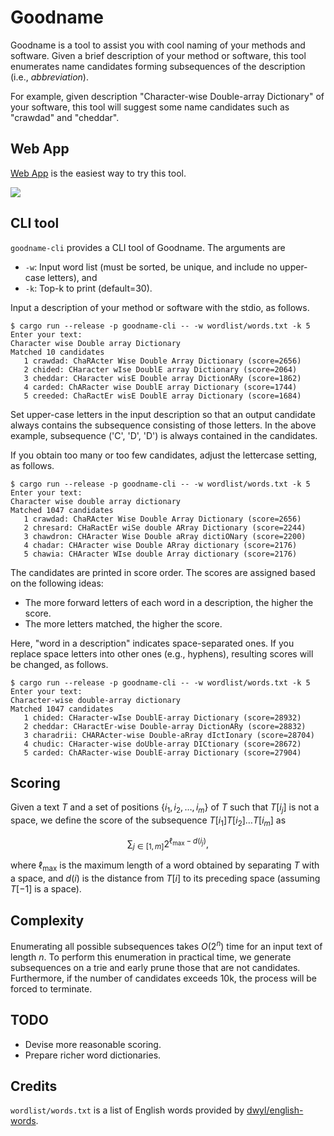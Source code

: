 # Goodname

Goodname is a tool to assist you with cool naming of your methods and software.
Given a brief description of your method or software,
this tool enumerates name candidates forming subsequences of the description (i.e., *abbreviation*).

For example, given description "Character-wise Double-array Dictionary" of your software,
this tool will suggest some name candidates such as "crawdad" and "cheddar".

## Web App

[Web App](https://kampersanda.github.io/goodname/) is the easiest way to try this tool.

![](./movies/demo.gif)

## CLI tool

`goodname-cli` provides a CLI tool of Goodname.
The arguments are
- `-w`: Input word list (must be sorted, be unique, and include no upper-case letters), and
- `-k`: Top-k to print (default=30).

Input a description of your method or software with the stdio, as follows.

```
$ cargo run --release -p goodname-cli -- -w wordlist/words.txt -k 5
Enter your text:
Character wise Double array Dictionary
Matched 10 candidates
   1 crawdad: ChaRActer Wise Double Array Dictionary (score=2656)
   2 chided: CHaracter wIse DoublE array Dictionary (score=2064)
   3 cheddar: CHaracter wisE Double array DictionARy (score=1862)
   4 carded: ChARacter wise DoublE array Dictionary (score=1744)
   5 creeded: ChaRactEr wisE DoublE array Dictionary (score=1684)
```

Set upper-case letters in the input description so that an output candidate always contains the subsequence consisting of those letters.
In the above example, subsequence ('C', 'D', 'D') is always contained in the candidates.

If you obtain too many or too few candidates, adjust the lettercase setting, as follows.

```
$ cargo run --release -p goodname-cli -- -w wordlist/words.txt -k 5
Enter your text:
Character wise double array dictionary
Matched 1047 candidates
   1 crawdad: ChaRActer Wise Double Array Dictionary (score=2656)
   2 chresard: CHaRactEr wiSe double ARray Dictionary (score=2244)
   3 chawdron: CHAracter Wise Double aRray dictiONary (score=2200)
   4 chadar: CHAracter wise Double ARray dictionary (score=2176)
   5 chawia: CHAracter WIse double Array dictionary (score=2176)
```

The candidates are printed in score order.
The scores are assigned based on the following ideas:

- The more forward letters of each word in a description, the higher the score.
- The more letters matched, the higher the score.

Here, "word in a description" indicates space-separated ones.
If you replace space letters into other ones (e.g., hyphens), resulting scores will be changed, as follows.

```
$ cargo run --release -p goodname-cli -- -w wordlist/words.txt -k 5
Enter your text:
Character-wise double-array dictionary
Matched 1047 candidates
   1 chided: CHaracter-wIse DoublE-array Dictionary (score=28932)
   2 cheddar: CHaractEr-wise Double-array DictionARy (score=28832)
   3 charadrii: CHARActer-wise Double-aRray dIctIonary (score=28704)
   4 chudic: CHaracter-wise doUble-array DICtionary (score=28672)
   5 carded: ChARacter-wise DoublE-array Dictionary (score=27904)
```

## Scoring

Given a text $T$ and a set of positions $\{ i_1, i_2, \dots, i_m \}$ of $T$ such that $T[i_j]$ is not a space,
we define the score of the subsequence $T[i_1] T[i_2] \dots T[i_m]$ as

$$ \sum_{j \in [1,m]} 2^{\ell_{\max} - d(i_j)}, $$

where $\ell_{\max}$ is the maximum length of a word obtained by separating $T$ with a space, and
$d(i)$ is the distance from $T[i]$ to its preceding space (assuming $T[-1]$ is a space).

## Complexity

Enumerating all possible subsequences takes $O(2^n)$ time for an input text of length $n$.
To perform this enumeration in practical time, we generate subsequences on a trie and early prune those that are not candidates.
Furthermore, if the number of candidates exceeds 10k, the process will be forced to terminate.


## TODO

 - Devise more reasonable scoring.
 - Prepare richer word dictionaries.

## Credits

`wordlist/words.txt` is a list of English words provided by [dwyl/english-words](https://github.com/dwyl/english-words).
